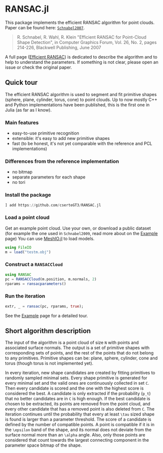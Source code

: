 # RANSAC.jl

This package implements the efficient RANSAC algorithm for point clouds.
Paper can be found here: [`Schnabel2007`](https://cg.cs.uni-bonn.de/en/publications/paper-details/schnabel-2007-efficient/).

>  R. Schnabel, R. Wahl, R. Klein
>	"Efficient RANSAC for Point-Cloud Shape Detection",
>	in Computer Graphics Forum, Vol. 26, No. 2, pages 214-226,
>	Blackwell Publishing, June 2007

A full page ([Efficient RANSAC](@ref)) is dedicated to describe the algorithm and to help to understand the parameters.
If something is not clear, please open an issue or check the original paper.

## Quick tour

The efficient RANSAC algorithm is used to segment and fit primitive shapes (sphere, plane, cylinder, torus, cone) to point clouds.
Up to now mostly C++ and Python implementations have been published, this is the first one in Julia (as far as I know).

### Main features

* easy-to-use primitive recognition
* extensible: it's easy to add new primitive shapes
* fast (to be honest, it's not yet comparable with the reference and PCL implementations)

### Differences from the reference implementation

* no bitmap
* separate parameters for each shape
* no tori

### Install the package

```julia
] add https://github.com/cserteGT3/RANSAC.jl
```

### Load a point cloud

Get an example point cloud. Use your own, or download a public dataset (for example the one used in `Schnabel2009`, read more about on the [Example](@ref) page)
You can use [MeshIO.jl](https://github.com/JuliaIO/MeshIO.jl) to load models.

```julia
using FileIO
m = load("testm.obj")
```

### Construct a `RANSACCloud`

```julia
using RANSAC
pc = RANSACCloud(m.position, m.normals, 2)
rparams = ransacparameters()
```

### Run the iteration

```julia
extr, _ = ransac(pc, rparams, true);
```

See the [Example](@ref) page for a detailed tour.

## Short algorithm description

The input of the algorithm is a point cloud of size ``N`` with points and associated surface normals.
The output is a set of primitive shapes with corresponding sets of points, and the rest of the points that do not belong to any primitives.
Primitive shapes can be: plane, sphere, cylinder, cone and torus (though torus is not implemented yet).

In every iteration, new shape candidates are created by fitting primitives to randomly sampled minimal sets.
Every shape primitive is generated for every minimal set and the valid ones are continuously collected in set ``C``.
Then every candidate is scored and the one with the highest score is considered the best.
A candidate is only extracted if the probability (``p_t``) that no better candidates are in ``C`` is high enough.
If the best candidate is chosen to be extracted, its points are removed from the point cloud, and every other candidate that has a removed point is also deleted from ``C``.
The iteration continues until the probability that every at least ``\tau`` sized shape is found is larger than a parameter threshold.
The score of a candidate is defined by the number of compatible points.
A point is compatible if it is in the ``\epsilon`` band of the shape, and its normal does not deviate from the surface normal more than an ``\alpha`` angle.
Also, only those points are considered that count towards the largest connecting component in the parameter space bitmap of the shape.